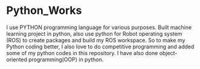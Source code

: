 # Python_Works
I use PYTHON programming language for various purposes. 
Built machine learning project in python, also use python for Robot operating system (ROS) to create packages and build my ROS workspace.
So to make my Python coding better, I also love to do competitive programming and added some of my python codes in this repository.
I have also done object-oriented programming(OOP) in python.

